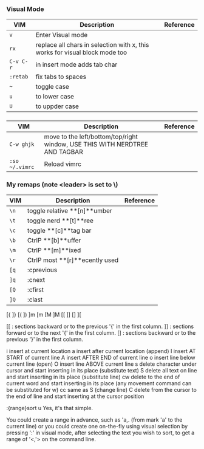 ### Visual Mode
VIM|Description|Reference
---|-----------|---------
`v`|Enter Visual mode|
`rx`|replace all chars in selection with x, this works for visual block mode too|
`C-v C-r`| in insert mode adds tab char
`:retab`|fix tabs to spaces
`~`|toggle case
`u`|to lower case
`U`|to uppder case

###
VIM|Description|Reference
---|-----------|---------
`C-w ghjk`|move to the left/bottom/top/right window, USE THIS WITH NERDTREE AND TAGBAR
`:so ~/.vimrc`|Reload vimrc

### My remaps (note \<leader\> is set to \\)
VIM|Description|Reference
---|-----------|---------
`\n`|toggle relative **[n]**umber
`\t`|toggle nerd **[t]**ree
`\c`|toggle **[c]**tag bar
`\b`|CtrlP **[b]**uffer
`\m`|CtrlP **[m]**ixed
`\r`|CtrlP most **[r]**ecently used
`[q`|:cprevious|
`]q`|:cnext|
`[Q`|:cfirst|
`]Q`|:clast|
[{
]}
[(
])
]m
[m
[M
]M
[[
]]
[]
][

[[ : sections backward or to the previous '{' in the first column.
]] : sections forward or to the next '{' in the first column.
[] : sections backward or to the previous '}' in the first column.

i insert at current location
a insert after current location (append)
I insert AT START of current line
A insert AFTER END of current line
o insert line below current line (open)
O insert line ABOVE current line
s delete character under cursor and start inserting in its place (substitute text)
S delete all text on line and start inserting in its place (substitute line)
cw delete to the end of current word and start inserting in its place (any movement command can be substituted for w)
cc same as S (change line)
C delete from the cursor to the end of line and start inserting at the cursor position

:{range}sort u
Yes, it's that simple.

You could create a range in advance, such as 'a,. (from mark 'a' to the current line) or you could create one on-the-fly using visual selection by pressing ':' in visual mode, after selecting the text you wish to sort, to get a range of '<,'> on the command line.
